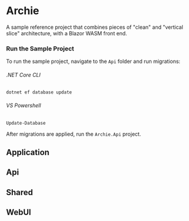 # Archie
A sample reference project that combines pieces of "clean" and "vertical slice" architecture, with a Blazor WASM front end.

### Run the Sample Project
To run the sample project, navigate to the `Api` folder and run migrations:

###### .NET Core CLI
```
dotnet ef database update
```

###### VS Powershell
```
Update-Database
```

After migrations are applied, run the `Archie.Api` project.

## Application

## Api

## Shared

## WebUI
